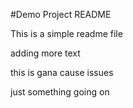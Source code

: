 #Demo Project README

This is a simple readme file

adding more text

this is gana cause issues

just something going on
